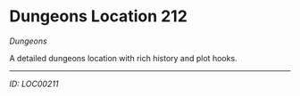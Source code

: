 # Dungeons Location 212

*Dungeons*

A detailed dungeons location with rich history and plot hooks.

---
*ID: LOC00211*